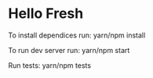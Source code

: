 # Hello Fresh

To install dependices run: yarn/npm install

To run dev server run: yarn/npm start

Run tests: yarn/npm tests